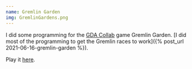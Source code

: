 ```yaml
---
name: Gremlin Garden
img: GremlinGardens.png
---
```

I did some programming for the [GDA Collab](http://gdacollab.com/) game Gremlin Garden. [I did most of the programming to get the Gremlin races to work]({% post_url 2021-06-16-gremlin-garden %}).

Play it [here](https://gggda.itch.io/garden).